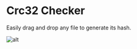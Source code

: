 # Crc32 Checker
 Easily drag and drop any file to generate its hash.

![alt](https://i.imgur.com/UaRRHCs.png)
